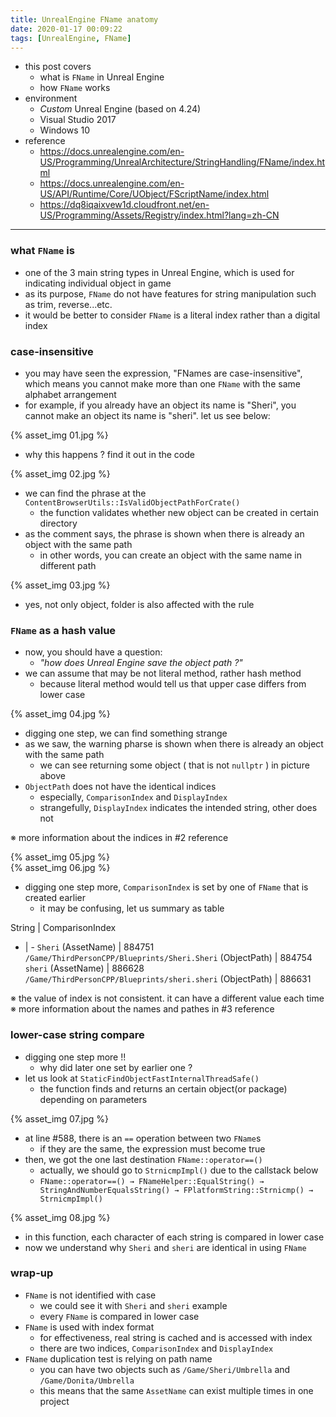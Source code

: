 ```yaml
---
title: UnrealEngine FName anatomy
date: 2020-01-17 00:09:22
tags: [UnrealEngine, FName]
---
```


- this post covers
    - what is `FName` in Unreal Engine
    - how `FName` works
- environment
    - _Custom_ Unreal Engine (based on 4.24)
    - Visual Studio 2017
    - Windows 10
- reference
    - https://docs.unrealengine.com/en-US/Programming/UnrealArchitecture/StringHandling/FName/index.html
    - https://docs.unrealengine.com/en-US/API/Runtime/Core/UObject/FScriptName/index.html
    - https://dq8iqaixvew1d.cloudfront.net/en-US/Programming/Assets/Registry/index.html?lang=zh-CN

---

### what `FName` is
- one of the 3 main string types in Unreal Engine, which is used for indicating individual object in game
- as its purpose, `FName` do not have features for string manipulation such as trim, reverse...etc.
- it would be better to consider `FName` is a literal index rather than a digital index

### case-insensitive
- you may have seen the expression, "FNames are case-insensitive", which means you cannot make more than one `FName` with the same alphabet arrangement
- for example, if you already have an object its name is "Sheri", you cannot make an object its name is "sheri". let us see below:

{% asset_img 01.jpg %}

- why this happens ? find it out in the code

{% asset_img 02.jpg %}

- we can find the phrase at the `ContentBrowserUtils::IsValidObjectPathForCrate()`
    - the function validates whether new object can be created in certain directory
- as the comment says, the phrase is shown when there is already an object with the same path
    - in other words, you can create an object with the same name in different path

{% asset_img 03.jpg %}

- yes, not only object, folder is also affected with the rule

### `FName` as a hash value
- now, you should have a question:
    - _"how does Unreal Engine save the object path ?"_
- we can assume that may be not literal method, rather hash method
    - because literal method would tell us that upper case differs from lower case

{% asset_img 04.jpg %}

- digging one step, we can find something strange
- as we saw, the warning pharse is shown when there is already an object with the same path
    - we can see returning some object ( that is not `nullptr` ) in picture above
- `ObjectPath` does not have the identical indices
    - especially, `ComparisonIndex` and `DisplayIndex`
    - strangefully, `DisplayIndex` indicates the intended string, other does not

※ more information about the indices in #2 reference

{% asset_img 05.jpg %}
</br>
{% asset_img 06.jpg %}

- digging one step more, `ComparisonIndex` is set by one of `FName` that is created earlier
    - it may be confusing, let us summary as table

String | ComparisonIndex
- | -
`Sheri` (AssetName) | 884751
`/Game/ThirdPersonCPP/Blueprints/Sheri.Sheri` (ObjectPath) | 884754
`sheri` (AssetName) | 886628
`/Game/ThirdPersonCPP/Blueprints/sheri.sheri` (ObjectPath) | 886631

※ the value of index is not consistent. it can have a different value each time
※ more information about the names and pathes in #3 reference

### lower-case string compare
- digging one step more !!
    - why did later one set by earlier one ?
- let us look at `StaticFindObjectFastInternalThreadSafe()`
    - the function finds and returns an certain object(or package) depending on parameters

{% asset_img 07.jpg %}

- at line #588, there is an `==` operation between two `FName`s
    - if they are the same, the expression must become true
- then, we got the one last destination `FName::operator==()`
    - actually, we should go to `StrnicmpImpl()` due to the callstack below
    - `FName::operator==() → FNameHelper::EqualString() → StringAndNumberEqualsString() → FPlatformString::Strnicmp() → StrnicmpImpl()`

{% asset_img 08.jpg %}

- in this function, each character of each string is compared in lower case
- now we understand why `Sheri` and `sheri` are identical in using `FName`

### wrap-up
- `FName` is not identified with case
    - we could see it with `Sheri` and `sheri` example
    - every `FName` is compared in lower case
- `FName` is used with index format
    - for effectiveness, real string is cached and is accessed with index
    - there are two indices, `ComparisonIndex` and `DisplayIndex`
- `FName` duplication test is relying on path name
    - you can have two objects such as `/Game/Sheri/Umbrella` and `/Game/Donita/Umbrella`
    - this means that the same `AssetName` can exist multiple times in one project